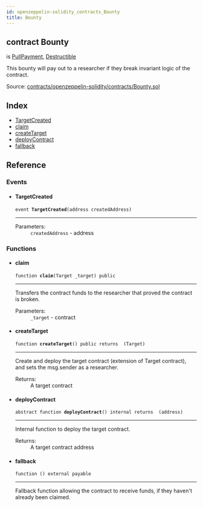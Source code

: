 ```yaml
---
id: openzeppelin-solidity_contracts_Bounty
title: Bounty
---
```


<div class="contract-doc"><div class="contract"><h2 class="contract-header"><span class="contract-kind">contract</span> Bounty</h2><p class="base-contracts"><span>is</span> <a href="openzeppelin-solidity_contracts_payment_PullPayment.html">PullPayment</a><span>, </span><a href="openzeppelin-solidity_contracts_lifecycle_Destructible.html">Destructible</a></p><p class="description">This bounty will pay out to a researcher if they break invariant logic of the contract.</p><div class="source">Source: <a href="https://github.com/2keynet/web3-alpha/blob/v0.0.3/contracts/openzeppelin-solidity/contracts/Bounty.sol" target="_blank">contracts/openzeppelin-solidity/contracts/Bounty.sol</a></div></div><div class="index"><h2>Index</h2><ul><li><a href="openzeppelin-solidity_contracts_Bounty.html#TargetCreated">TargetCreated</a></li><li><a href="openzeppelin-solidity_contracts_Bounty.html#claim">claim</a></li><li><a href="openzeppelin-solidity_contracts_Bounty.html#createTarget">createTarget</a></li><li><a href="openzeppelin-solidity_contracts_Bounty.html#deployContract">deployContract</a></li><li><a href="openzeppelin-solidity_contracts_Bounty.html#">fallback</a></li></ul></div><div class="reference"><h2>Reference</h2><div class="events"><h3>Events</h3><ul><li><div class="item event"><span id="TargetCreated" class="anchor-marker"></span><h4 class="name">TargetCreated</h4><div class="body"><code class="signature">event <strong>TargetCreated</strong><span>(address createdAddress) </span></code><hr/><dl><dt><span class="label-parameters">Parameters:</span></dt><dd><div><code>createdAddress</code> - address</div></dd></dl></div></div></li></ul></div><div class="functions"><h3>Functions</h3><ul><li><div class="item function"><span id="claim" class="anchor-marker"></span><h4 class="name">claim</h4><div class="body"><code class="signature">function <strong>claim</strong><span>(Target _target) </span><span>public </span></code><hr/><div class="description"><p>Transfers the contract funds to the researcher that proved the contract is broken.</p></div><dl><dt><span class="label-parameters">Parameters:</span></dt><dd><div><code>_target</code> - contract</div></dd></dl></div></div></li><li><div class="item function"><span id="createTarget" class="anchor-marker"></span><h4 class="name">createTarget</h4><div class="body"><code class="signature">function <strong>createTarget</strong><span>() </span><span>public </span><span>returns  (Target) </span></code><hr/><div class="description"><p>Create and deploy the target contract (extension of Target contract), and sets the msg.sender as a researcher.</p></div><dl><dt><span class="label-return">Returns:</span></dt><dd>A target contract</dd></dl></div></div></li><li><div class="item function"><span id="deployContract" class="anchor-marker"></span><h4 class="name">deployContract</h4><div class="body"><code class="signature"><span>abstract </span>function <strong>deployContract</strong><span>() </span><span>internal </span><span>returns  (address) </span></code><hr/><div class="description"><p>Internal function to deploy the target contract.</p></div><dl><dt><span class="label-return">Returns:</span></dt><dd>A target contract address</dd></dl></div></div></li><li><div class="item function"><span id="fallback" class="anchor-marker"></span><h4 class="name">fallback</h4><div class="body"><code class="signature">function <strong></strong><span>() </span><span>external </span><span>payable </span></code><hr/><div class="description"><p>Fallback function allowing the contract to receive funds, if they haven&#x27;t already been claimed.</p></div></div></div></li></ul></div></div></div>
